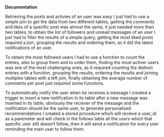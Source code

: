 **Documentation**

Retrieving the posts and activies of an user was easy I just had to use a simple join to get the data from two different tables, getting the comments and likes of a specific post was almost the same, it just needed more than two tables, to obtain the list of followers and unread messages of an user I just had to filter the results of a simple query, getting the most liked posts required a join, grouping the results and ordering them, as it did the latest notifications of an user.

To obtain the most followed users I had to use a function to count the entries, also to group them and to order them, finding the most activer users was one of the most challenging ones, as it required counting the distinct entries with a function, grouping the results, ordering the results and joining multiples tables with a left join, finally obtaining the average number of comments per post just required some functions.

To automatically notify the user when he receives a message I created a trigger to insert a new notification in its table after a new message was inserted in its table, obviously the reciever of the message and the notification should be the same user, to generate personalized recommendations I created a stored procedure which will recieve a user_id as a paremeter and will check in the follows table all the users which that specific user still doesn’t follow, then it will send a notification for every user reminding the main user to follow them.
